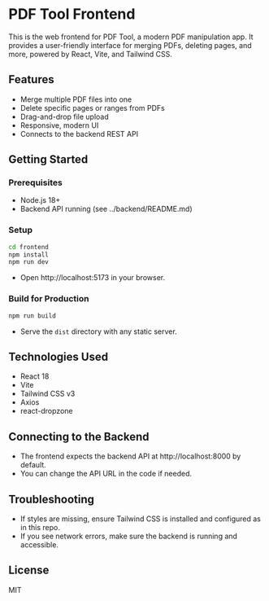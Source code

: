 # PDF Tool Frontend

This is the web frontend for PDF Tool, a modern PDF manipulation app. It provides a user-friendly interface for merging PDFs, deleting pages, and more, powered by React, Vite, and Tailwind CSS.

## Features
- Merge multiple PDF files into one
- Delete specific pages or ranges from PDFs
- Drag-and-drop file upload
- Responsive, modern UI
- Connects to the backend REST API

## Getting Started

### Prerequisites
- Node.js 18+
- Backend API running (see ../backend/README.md)

### Setup
```bash
cd frontend
npm install
npm run dev
```
- Open http://localhost:5173 in your browser.

### Build for Production
```bash
npm run build
```
- Serve the `dist` directory with any static server.

## Technologies Used
- React 18
- Vite
- Tailwind CSS v3
- Axios
- react-dropzone

## Connecting to the Backend
- The frontend expects the backend API at http://localhost:8000 by default.
- You can change the API URL in the code if needed.

## Troubleshooting
- If styles are missing, ensure Tailwind CSS is installed and configured as in this repo.
- If you see network errors, make sure the backend is running and accessible.

## License
MIT
